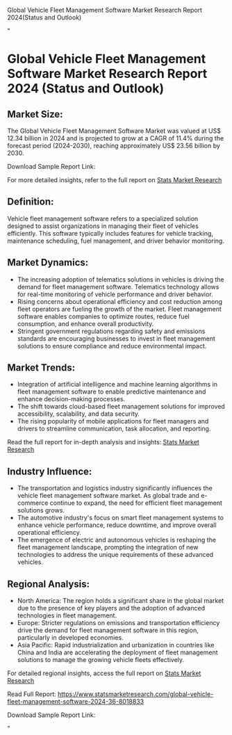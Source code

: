 Global Vehicle Fleet Management Software Market Research Report 2024(Status and Outlook) 

"<h1>Global Vehicle Fleet Management Software Market Research Report 2024 (Status and Outlook)</h1>

<h2>Market Size:</h2>
<p>The Global Vehicle Fleet Management Software Market was valued at US$ 12.34 billion in 2024 and is projected to grow at a CAGR of 11.4% during the forecast period (2024-2030), reaching approximately US$ 23.56 billion by 2030.</p>
<p>Download Sample Report Link: <a href=''></a> </p>
<p>For more detailed insights, refer to the full report on <a href='https://www.statsmarketresearch.com/global-vehicle-fleet-management-software-2024-36-8018833'>Stats Market Research</a></p>

<h2>Definition:</h2>
<p>Vehicle fleet management software refers to a specialized solution designed to assist organizations in managing their fleet of vehicles efficiently. This software typically includes features for vehicle tracking, maintenance scheduling, fuel management, and driver behavior monitoring.</p>

<h2>Market Dynamics:</h2>
<ul>
    <li>The increasing adoption of telematics solutions in vehicles is driving the demand for fleet management software. Telematics technology allows for real-time monitoring of vehicle performance and driver behavior.</li>
    <li>Rising concerns about operational efficiency and cost reduction among fleet operators are fueling the growth of the market. Fleet management software enables companies to optimize routes, reduce fuel consumption, and enhance overall productivity.</li>
    <li>Stringent government regulations regarding safety and emissions standards are encouraging businesses to invest in fleet management solutions to ensure compliance and reduce environmental impact.</li>
</ul>

<h2>Market Trends:</h2>
<ul>
    <li>Integration of artificial intelligence and machine learning algorithms in fleet management software to enable predictive maintenance and enhance decision-making processes.</li>
    <li>The shift towards cloud-based fleet management solutions for improved accessibility, scalability, and data security.</li>
    <li>The rising popularity of mobile applications for fleet managers and drivers to streamline communication, task allocation, and reporting.</li>
</ul>
<p>Read the full report for in-depth analysis and insights: <a href='https://www.statsmarketresearch.com/global-vehicle-fleet-management-software-2024-36-8018833'>Stats Market Research</a></p>

<h2>Industry Influence:</h2>
<ul>
    <li>The transportation and logistics industry significantly influences the vehicle fleet management software market. As global trade and e-commerce continue to expand, the need for efficient fleet management solutions grows.</li>
    <li>The automotive industry's focus on smart fleet management systems to enhance vehicle performance, reduce downtime, and improve overall operational efficiency.</li>
    <li>The emergence of electric and autonomous vehicles is reshaping the fleet management landscape, prompting the integration of new technologies to address the unique requirements of these advanced vehicles.</li>
</ul>

<h2>Regional Analysis:</h2>
<ul>
    <li>North America: The region holds a significant share in the global market due to the presence of key players and the adoption of advanced technologies in fleet management.</li>
    <li>Europe: Stricter regulations on emissions and transportation efficiency drive the demand for fleet management software in this region, particularly in developed economies.</li>
    <li>Asia Pacific: Rapid industrialization and urbanization in countries like China and India are accelerating the deployment of fleet management solutions to manage the growing vehicle fleets effectively.</li>
</ul>
<p>For detailed regional insights, access the full report on <a href='https://www.statsmarketresearch.com/global-vehicle-fleet-management-software-2024-36-8018833'>Stats Market Research</a></p>

<p>Read Full Report: <a href='https://www.statsmarketresearch.com/global-vehicle-fleet-management-software-2024-36-8018833'>https://www.statsmarketresearch.com/global-vehicle-fleet-management-software-2024-36-8018833</a></p>
<p>Download Sample Report Link: <a href=''></a></p>"
